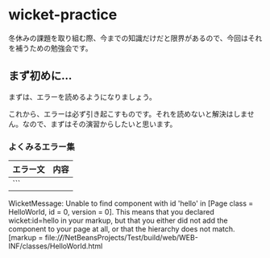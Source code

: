 # wicket-practice
冬休みの課題を取り組む際、今までの知識だけだと限界があるので、今回はそれを補うための勉強会です。


## まず初めに...
まずは、エラーを読めるようになりましょう。

これから、エラーは必ず引き起こすものです。それを読めないと解決はしません。なので、まずはその演習からしたいと思います。

### よくみるエラー集

|エラー文|内容|
|---|---|
|```
WicketMessage: Unable to find component with id 'hello' in [Page class = HelloWorld, id = 0, version = 0]. This means that you declared wicket:id=hello in your markup, but that you either did not add the component to your page at all, or that the hierarchy does not match.
[markup = file:/***/***/NetBeansProjects/Test/build/web/WEB-INF/classes/HelloWorld.html
```||
